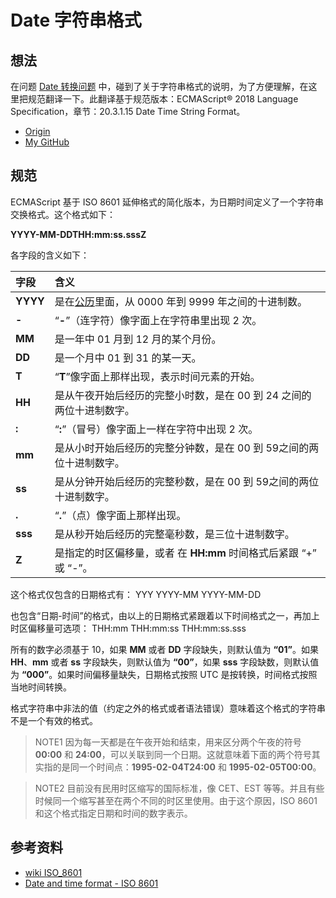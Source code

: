 # Date 字符串格式
## <a name="think"></a> 想法
在问题 [Date 转换问题][url-segment-16] 中，碰到了关于字符串格式的说明，为了方便理解，在这里把规范翻译一下。此翻译基于规范版本：ECMAScript® 2018 Language Specification，章节：20.3.1.15 Date Time String Format。


- [Origin][url-origin]
- [My GitHub][url-my-github]

## <a name="translate"></a> 规范
ECMAScript 基于 ISO 8601 延伸格式的简化版本，为日期时间定义了一个字符串交换格式。这个格式如下：

**YYYY-MM-DDTHH:mm:ss.sssZ**

各字段的含义如下：

字段 | 含义
:------------ | :-------------
**YYYY** | 是在[公历][url-wiki-proleptic-gregorian-calendar]里面，从 0000 年到 9999 年之间的十进制数。
**-** | “**-**”（连字符）像字面上在字符串里出现 2 次。
**MM** | 是一年中 01 月到 12 月的某个月份。
**DD** | 是一个月中 01 到 31 的某一天。
**T** | “**T**”像字面上那样出现，表示时间元素的开始。
**HH** | 是从午夜开始后经历的完整小时数，是在 00 到 24 之间的两位十进制数字。
**:** | “**:**”（冒号）像字面上一样在字符中出现 2 次。
**mm** | 是从小时开始后经历的完整分钟数，是在 00 到 59之间的两位十进制数字。
**ss** | 是从分钟开始后经历的完整秒数，是在 00 到 59之间的两位十进制数字。
**.** | “**.**”（点）像字面上那样出现。
**sss** | 是从秒开始后经历的完整毫秒数，是三位十进制数字。
**Z** | 是指定的时区偏移量，或者 在 **HH:mm** 时间格式后紧跟 “+” 或 “-”。

这个格式仅包含的日期格式有：
YYY
YYYY-MM
YYYY-MM-DD

也包含“日期-时间”的格式，由以上的日期格式紧跟着以下时间格式之一，再加上时区偏移量可选项：
THH:mm
THH:mm:ss
THH:mm:ss.sss

所有的数字必须基于 10，如果 **MM** 或者 **DD** 字段缺失，则默认值为 **“01”**。如果 **HH**、**mm** 或者 **ss** 字段缺失，则默认值为 **“00”**，如果 **sss** 字段缺数，则默认值为 **“000”**。如果时间偏移量缺失，日期格式按照 UTC 是按转换，时间格式按照当地时间转换。

格式字符串中非法的值（约定之外的格式或者语法错误）意味着这个格式的字符串不是一个有效的格式。

> NOTE1 因为每一天都是在午夜开始和结束，用来区分两个午夜的符号 **00:00** 和 **24:00**，可以关联到同一个日期。这就意味着下面的两个符号其实指的是同一个时间点：**1995-02-04T24:00** 和 **1995-02-05T00:00**。

> NOTE2 目前没有民用时区缩写的国际标准，像 CET、EST 等等。并且有些时候同一个缩写甚至在两个不同的时区里使用。由于这个原因，ISO 8601 和这个格式指定日期和时间的数字表示。

## <a name="reference"></a> 参考资料
- [wiki ISO_8601][url-wiki-iso-8601]
- [Date and time format - ISO 8601](https://www.iso.org/iso-8601-date-and-time-format.html)

[url-segment-16]:https://github.com/XXHolic/segment/issues/16
[url-wiki-iso-8601]:https://en.wikipedia.org/wiki/ISO_8601
[url-wiki-proleptic-gregorian-calendar]:https://en.wikipedia.org/wiki/Proleptic_Gregorian_calendar

[url-origin]:https://github.com/XXHolic/segment/issues/17
[url-my-github]:https://github.com/XXHolic